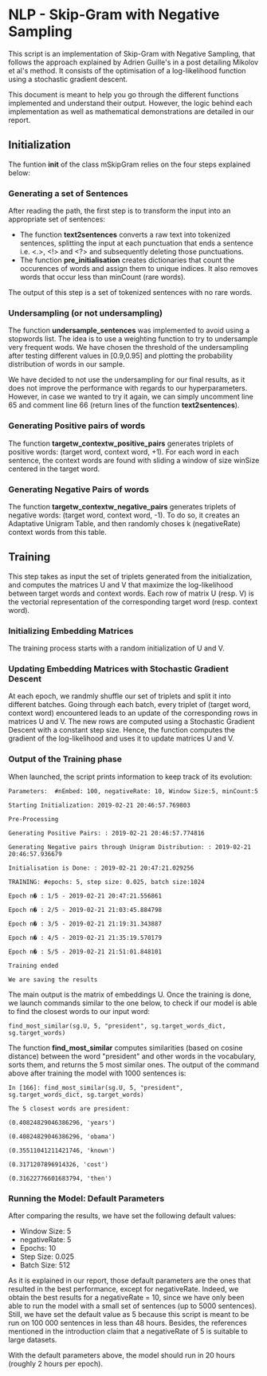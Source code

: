 # NLP - Skip-Gram with Negative Sampling

This script is an implementation of Skip-Gram with Negative Sampling, that follows the approach explained by Adrien Guille's in a post detailing Mikolov et al's method. It consists of the optimisation of a log-likelihood function using a stochastic gradient descent. 

This document is meant to help you go through the different functions implemented and understand their output. However, the logic behind each implementation as well as mathematical demonstrations are detailed in our report.


## Initialization

The funtion **init** of the class mSkipGram relies on the four steps explained below: 

### Generating a set of Sentences

After reading the path, the first step is to transform the input into an appropriate set of sentences:
- The function **text2sentences** converts a raw text into tokenized sentences, splitting the input at each punctuation that ends a sentence i.e. <.>, <!> and <?> and subsequently deleting those punctuations.
- The function **pre_initialisation** creates dictionaries that count the occurences of words and assign them to unique indices. It also removes words that occur less than minCount (rare words).

The output of this step is a set of tokenized sentences with no rare words. 

### Undersampling (or not undersampling)

The function **undersample_sentences** was implemented to avoid using a stopwords list. The idea is to use a weighting function to try to undersample very frequent wods. We have chosen the threshold of the undersampling after testing different values in [0.9,0.95] and plotting the probability distribution of words in our sample. 

We have decided to not use the undersampling for our final results, as it does not improve the performance with regards to our hyperparameters. However, in case we wanted to try it again, we can simply uncomment line 65 and comment line 66 (return lines of the function **text2sentences**).

### Generating Positive pairs of words

The function **targetw_contextw_positive_pairs** generates triplets of positive words: (target word, context word, +1). For each word in each sentence, the context words are found with sliding a window of size winSize centered in the target word. 

### Generating Negative Pairs of words

The function **targetw_contextw_negative_pairs** generates triplets of negative words: (target word, context word, -1). To do so, it creates an Adaptative Unigram Table, and then randomly choses k (negativeRate) context words from this table. 

## Training

This step takes as input the set of triplets generated from the initialization, and computes the matrices U and V that maximize the log-likelihood between target words and context words. Each row of matrix U (resp. V) is the vectorial representation of the corresponding target word (resp. context word).

### Initializing Embedding Matrices

The training process starts with a random initialization of U and V.

### Updating Embedding Matrices with Stochastic Gradient Descent

At each epoch, we randmly shuffle our set of triplets and split it into different batches. Going through each batch, every triplet of (target word, context word) encountered leads to an update of the corresponding rows in matrices U and V. The new rows are computed using a Stochastic Gradient Descent with a constant step size. 
Hence, the function computes the gradient of the log-likelihood and uses it to update matrices U and V. 

### Output of the Training phase

When launched, the script prints information to keep track of its evolution: 

```
Parameters:  #nEmbed: 100, negativeRate: 10, Window Size:5, minCount:5

Starting Initialization: 2019-02-21 20:46:57.769803

Pre-Processing

Generating Positive Pairs: : 2019-02-21 20:46:57.774816

Generating Negative pairs through Unigram Distribution: : 2019-02-21 20:46:57.936679

Initialisation is Done: : 2019-02-21 20:47:21.029256

TRAINING: #epochs: 5, step size: 0.025, batch size:1024

Epoch n� : 1/5 - 2019-02-21 20:47:21.556861

Epoch n� : 2/5 - 2019-02-21 21:03:45.884798

Epoch n� : 3/5 - 2019-02-21 21:19:31.343887

Epoch n� : 4/5 - 2019-02-21 21:35:19.570179

Epoch n� : 5/5 - 2019-02-21 21:51:01.848101

Training ended

We are saving the results
```

The main output is the matrix of embeddings U. Once the training is done, we launch commands similar to the one below, to check if our model is able to find the closest words to our input word: 

```
find_most_similar(sg.U, 5, "president", sg.target_words_dict, sg.target_words)
```

The function **find_most_similar** computes similarities (based on cosine distance) between the word "president" and other words in the vocabulary, sorts them, and returns the 5 most similar ones. The output of the command above after training the model with 1000 sentences is: 

```
In [166]: find_most_similar(sg.U, 5, "president", sg.target_words_dict, sg.target_words)

The 5 closest words are president:

(0.40824829046386296, 'years')

(0.40824829046386296, 'obama')

(0.35511041211421746, 'known')

(0.3171207896914326, 'cost')

(0.31622776601683794, 'then')
```

### Running the Model: Default Parameters

After comparing the results, we have set the following default values:
- Window Size: 5 
- negativeRate: 5 
- Epochs: 10
- Step Size: 0.025
- Batch Size: 512

As it is explained in our report, those default parameters are the ones that resulted in the best performance, except for negativeRate. Indeed, we obtain the best results for a negativeRate = 10, since we have only been able to run the model with a small set of sentences (up to 5000 sentences). Still, we have set the default value as 5 because this script is meant to be run on 100 000 sentences in less than 48 hours. Besides, the references mentioned in the introduction claim that a negativeRate of 5 is suitable to large datasets.

With the default parameters above, the model should run in 20 hours (roughly 2 hours per epoch). 
